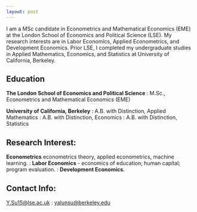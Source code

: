 ```yaml
---
layout: post
---
```


I am a MSc candidate in Econometrics and Mathematical Economics (EME) at the London School of Economics and Political Science (LSE). My research interests are in Labor Economics, Applied Econometrics, and Development Economics. Prior LSE, I completed my undergraduate studies in Applied Mathematics, Economics, and Statistics at University of California, Berkeley.

## Education
__The London School of Economics and Political Science__
  : M.Sc., Econometrics and Mathematical Economics (EME)

__University of California, Berkeley__ 
  : A.B. with Distinction, Applied Mathematics
  : A.B. with Distinction, Economics
  : A.B. with Distinction, Statistics

## Research Interest: 
   __Econometrics__  econometrics theory, applied econometrics, machine learning.
  : __Labor Economics__ - economics of education; human capital; program evaluation.
  : __Development Economics.__

## Contact Info:
   <Y.Su15@lse.ac.uk>
  : <yalunsu@berkeley.edu>
